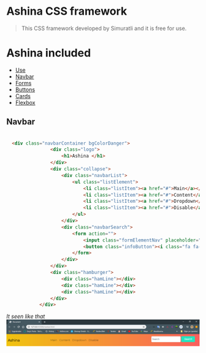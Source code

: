 # Ashina CSS framework

> This CSS framework developed by Simuratli and it is free for use.

# Ashina included 
* [Use](#use)
* [Navbar](#navbar)
* [Forms](#forms)
* [Buttons](#buttons)
* [Cards](#cards)
* [Flexbox](#flexbox)


## Navbar 

```html

  <div class="navbarContainer bgColorDanger">
                <div class="logo">
                    <h1>Ashina </h1>
                </div>
                <div class="collapse">
                    <div class="navbarList">
                        <ul class="listElement">
                            <li class="listItem"><a href="#">Main</a></li>
                            <li class="listItem"><a href="#">Content</a></li>
                            <li class="listItem"><a href="#">Dropdown</a></li>
                            <li class="listItem"><a href="#">Disable</a></li>
                        </ul>
                    </div>
                    <div class="navbarSearch">
                        <form action="">
                            <input class="formElementNav" placeholder="Search" type="text">
                            <button class="infoButton"><i class="fa fa-search">Search</i></button>
                        </form>
                    </div>
                </div>
                <div class="hamburger">
                    <div class="hamLine"></div>
                    <div class="hamLine"></div>
                    <div class="hamLine"></div>
                </div>
            </div>
```
*It seen like that* 
<a href="#navbar"><img src="img/Navbar.png" title="Navbar" alt="navbar"></a>